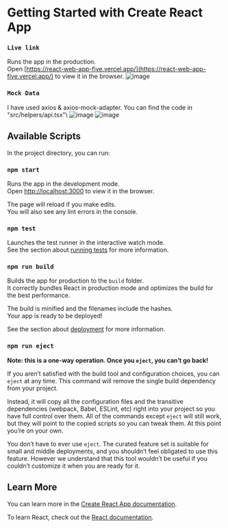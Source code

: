 # Getting Started with Create React App

### `Live link`

Runs the app in the production.\
Open [https://react-web-app-five.vercel.app/](https://react-web-app-five.vercel.app/) to view it in the browser.
![image](https://user-images.githubusercontent.com/45027528/152629406-c39bafff-15ff-4eba-a913-df27fd23aeaf.png)

### `Mock Data`
I have used axios & axios-mock-adapter. You can find the code in "src/helpers/api.tsx"\ 
![image](https://user-images.githubusercontent.com/45027528/152629378-0fbde60f-e356-41b0-8b2c-8bd95c2e5d1a.png)
![image](https://user-images.githubusercontent.com/45027528/152629338-6d9b40bb-227d-47d1-855a-40a385e0166f.png)


## Available Scripts

In the project directory, you can run:

### `npm start`

Runs the app in the development mode.\
Open [http://localhost:3000](http://localhost:3000) to view it in the browser.

The page will reload if you make edits.\
You will also see any lint errors in the console.

### `npm test`

Launches the test runner in the interactive watch mode.\
See the section about [running tests](https://facebook.github.io/create-react-app/docs/running-tests) for more information.

### `npm run build`

Builds the app for production to the `build` folder.\
It correctly bundles React in production mode and optimizes the build for the best performance.

The build is minified and the filenames include the hashes.\
Your app is ready to be deployed!

See the section about [deployment](https://facebook.github.io/create-react-app/docs/deployment) for more information.

### `npm run eject`

**Note: this is a one-way operation. Once you `eject`, you can’t go back!**

If you aren’t satisfied with the build tool and configuration choices, you can `eject` at any time. This command will remove the single build dependency from your project.

Instead, it will copy all the configuration files and the transitive dependencies (webpack, Babel, ESLint, etc) right into your project so you have full control over them. All of the commands except `eject` will still work, but they will point to the copied scripts so you can tweak them. At this point you’re on your own.

You don’t have to ever use `eject`. The curated feature set is suitable for small and middle deployments, and you shouldn’t feel obligated to use this feature. However we understand that this tool wouldn’t be useful if you couldn’t customize it when you are ready for it.

## Learn More

You can learn more in the [Create React App documentation](https://facebook.github.io/create-react-app/docs/getting-started).

To learn React, check out the [React documentation](https://reactjs.org/).
